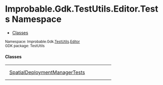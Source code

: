 
# Improbable.Gdk.TestUtils.Editor.Tests Namespace
<nav id="pageToc" class="page-toc"><ul><li><a href="#classes">Classes</a>
</ul></nav>
<sup>
Namespace: Improbable.Gdk.<a href="{{urlRoot}}/api/test-utils-index">TestUtils</a>.<a href="{{urlRoot}}/api/test-utils/editor-index">Editor</a><br/>
GDK package: TestUtils<br />
</sup>


</p>

#### Classes

<table>
<tr>
<td style="padding: 14px; border: none; width: 29ch"><a href="{{urlRoot}}/api/test-utils/editor/tests/spatial-deployment-manager-tests">SpatialDeploymentManagerTests</a></td>
<td style="padding: 14px; border: none;"></td>
</tr>
</table>





